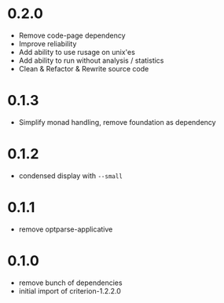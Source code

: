 
# 0.2.0

* Remove code-page dependency
* Improve reliability
* Add ability to use rusage on unix'es
* Add ability to run without analysis / statistics
* Clean & Refactor & Rewrite source code

# 0.1.3

* Simplify monad handling, remove foundation as dependency

# 0.1.2

* condensed display with `--small`

# 0.1.1

* remove optparse-applicative

# 0.1.0

* remove bunch of dependencies
* initial import of criterion-1.2.2.0
